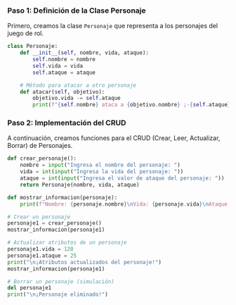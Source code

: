 ### Paso 1: Definición de la Clase Personaje

Primero, creamos la clase `Personaje` que representa a los personajes del juego de rol.

```python
class Personaje:
    def __init__(self, nombre, vida, ataque):
        self.nombre = nombre
        self.vida = vida
        self.ataque = ataque

    # Método para atacar a otro personaje
    def atacar(self, objetivo):
        objetivo.vida -= self.ataque
        print(f"{self.nombre} ataca a {objetivo.nombre} ¡-{self.ataque} de vida!")
```

### Paso 2: Implementación del CRUD

A continuación, creamos funciones para el CRUD (Crear, Leer, Actualizar, Borrar) de Personajes.

```python
def crear_personaje():
    nombre = input("Ingresa el nombre del personaje: ")
    vida = int(input("Ingresa la vida del personaje: "))
    ataque = int(input("Ingresa el valor de ataque del personaje: "))
    return Personaje(nombre, vida, ataque)

def mostrar_informacion(personaje):
    print(f"Nombre: {personaje.nombre}\nVida: {personaje.vida}\nAtaque: {personaje.ataque}")

# Crear un personaje
personaje1 = crear_personaje()
mostrar_informacion(personaje1)

# Actualizar atributos de un personaje
personaje1.vida = 120
personaje1.ataque = 25
print("\n¡Atributos actualizados del personaje!")
mostrar_informacion(personaje1)

# Borrar un personaje (simulación)
del personaje1
print("\n¡Personaje eliminado!")
```